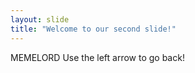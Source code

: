 ```yaml
---
layout: slide
title: "Welcome to our second slide!"
---
```

MEMELORD
Use the left arrow to go back!
